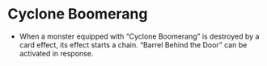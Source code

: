 # Cyclone Boomerang

*   When a monster equipped with “Cyclone Boomerang” is destroyed by a card effect, its effect starts a chain. “Barrel Behind the Door” can be activated in response.
